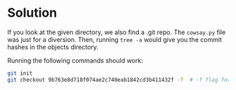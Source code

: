 # Solution

If you look at the given directory, we also find a .git repo. The `cowsay.py` file was just for a diversion. Then, running `tree -a` would give you the commit hashes in the objects directory.

Running the following commands should work:

```bash
git init
git checkout 9b763e8d718f074ae2c740eab1842cd3b411432f -f  # -f flag for force checkout and 9b763e8d718f074ae2c740eab1842cd3b411432f hash as this has the file commited into the repository.
```

